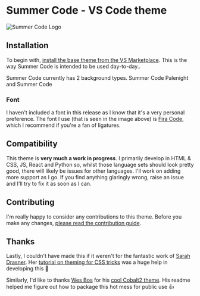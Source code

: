 # Summer Code - VS Code theme
![Summer Code Logo](https://github.com/cmion/summercode-vscode/raw/master/./icon.png)


## Installation
To begin with, [install the base theme from the VS Marketplace](https://marketplace.visualstudio.com/items?itemName=cmion.summercode-vscode). This is the way Summer Code is intended to be used day-to-day.. 

Summer Code currently has 2 background types. Summer Code Palenight and Summer Code


### Font
I haven't included a font in this release as I know that it's a very personal preference. The font I use (that is seen in the image above) is [Fira Code](https://github.com/tonsky/FiraCode), which I recommend if you're a fan of ligatures.

## Compatibility
This theme is **very much a work in progress**. I primarily develop in HTML & CSS, JS, React and Python so, whilst those language sets should look pretty good, there will likely be issues for other languages. I'll work on adding more support as I go. If you find anything glaringly wrong, raise an issue and I'll try to fix it as soon as I can.


## Contributing
I'm really happy to consider any contributions to this theme. Before you make any changes, [please read the contribution guide](https://github.com/cmion/summercode-vscode/blob/master/CONTRIBUTING.md).

## Thanks
Lastly, I couldn't have made this if it weren't for the fantastic work of [Sarah Drasner](https://twitter.com/sarah_edo). Her [tutorial on theming for CSS tricks](https://css-tricks.com/creating-a-vs-code-theme/) was a huge help in developing this 🙏

Similarly, I'd like to thanks [Wes Bos](https://twitter.com/wesbos) for his [cool Cobalt2 theme](https://github.com/wesbos/cobalt2-vscode). His readme helped me figure out how to package this hot mess for public use 👍
